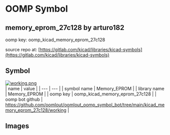# OOMP Symbol  
## memory_eprom_27c128  by arturo182  
  
oomp key: oomp_kicad_memory_eprom_27c128  
  
source repo at: [https://gitlab.com/kicad/libraries/kicad-symbols](https://gitlab.com/kicad/libraries/kicad-symbols)  
## Symbol  
  
[![working.png](working_600.png)](working.png)  
| name | value | 
| --- | --- | 
| symbol name | Memory_EPROM | 
| library name | Memory_EPROM | 
| oomp key | oomp_kicad_memory_eprom_27c128 | 
| oomp bot github | https://github.com/oomlout/oomlout_oomp_symbol_bot/tree/main/kicad_memory_eprom_27c128/working | 
## Images  
